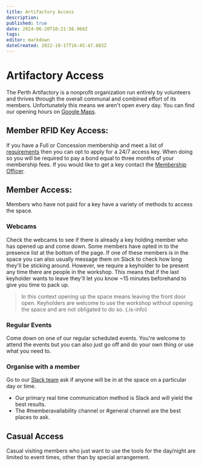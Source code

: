 ```yaml
---
title: Artifactory Access
description: 
published: true
date: 2024-06-20T10:21:58.968Z
tags: 
editor: markdown
dateCreated: 2022-10-17T16:45:47.883Z
---
```


# Artifactory Access

The Perth Artifactory is a nonprofit organization run entirely by volunteers and thrives through the overall communal and combined effort of its members. Unfortunately this means we aren't open every day. You can find our opening hours on [Google Maps](https://g.page/theperthartifactory).

## Member RFID Key Access:

If you have a Full or Concession membership and meet a list of [requirements](/docs/policies/bylaws#rfid-keys-for-members) then you can opt to apply for a 24/7 access key. When doing so you will be required to pay a bond equal to three months of your membership fees. If you would like to get a key contact the [Membership Officer](mailto:membership@artifactory.org.au).

## Member Access:

Members who have not paid for a key have a variety of methods to access the space.

### Webcams

Check the webcams to see if there is already a key holding member who has opened up and come down. Some members have opted in to the presence list at the bottom of the page. If one of these members is in the space you can also usually message them on Slack to check how long they'll be sticking around. However, we require a keyholder to be present any time there are people in the workshop. This means that if the last keyholder wants to leave they'll let you know \~15 minutes beforehand to give you time to pack up.

> In this context opening up the space means leaving the front door open. Keyholders are welcome to use the workshop without opening the space and are not obligated to do so.
{.is-info}


### Regular Events

Come down on one of our regular scheduled events. You're welcome to attend the events but you can also just go off and do your own thing or use what you need to.

### Organise with a member

Go to our [Slack team](https://perart.io/slack) ask if anyone will be in at the space on a particular day or time.

* Our primary real time communication method is Slack and will yield the best results.
* The #memberavailability channel or #general channel are the best places to ask.

## Casual Access
Casual visiting members who just want to use the tools for the day/night are limited to event times, other than by special arrangement.